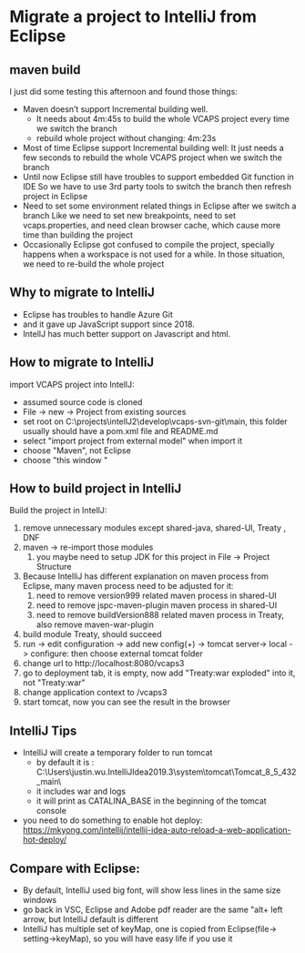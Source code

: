 
# Migrate a project to IntelliJ from Eclipse


## maven build
I just did some testing this afternoon and found those things:
+ 	Maven doesn’t support Incremental building well. 
     + It needs about 4m:45s to build the whole VCAPS project every time we switch the branch
     + rebuild whole project without changing: 4m:23s
+ 	Most of time Eclipse support Incremental building well:
    It just needs a few seconds to rebuild the whole VCAPS project when we switch the branch
+	Until now Eclipse still have troubles to support embedded Git function in IDE
    So we have to use 3rd party tools to switch the branch then refresh project in Eclipse
+	Need to set some environment related things in Eclipse after we switch a branch 
    Like we need to set new breakpoints, need to set vcaps.properties, and need clean browser cache, which cause more time than building the project
+	Occasionally Eclipse got confused to compile the project, specially happens when a workspace is not used for a while. 
     In those situation, we need to re-build the whole project

## Why to migrate to IntelliJ
 

+ Eclipse has troubles to handle Azure Git
+ and it gave up JavaScript support since 2018.
+ IntellJ has much better support on Javascript and html.

## How to migrate to IntelliJ
import VCAPS project into IntellJ:
+   assumed source code is cloned
+   File -> new -> Project from existing sources
+   set root on C:\projects\intellJ2\develop\vcaps-svn-git\main, this folder usually should have a pom.xml file and README.md
+   select "import project from external model" when import it
+   choose "Maven", not Eclipse
+   choose "this window "

## How to build project in IntelliJ
Build the project in IntellJ:

1. remove unnecessary modules except shared-java, shared-UI, Treaty , DNF
2.  maven -> re-import those modules
    1.   you maybe need to setup JDK for this project in File -> Project Structure
3.  Because IntelliJ has different explanation on maven process from Eclipse, many maven  process need to be adjusted for it:
    1.   need to remove version999 related maven process in shared-UI
    2.   need to remove jspc-maven-plugin maven process in shared-UI
	3.   need to remove buildVersion888 related maven process in Treaty, also remove maven-war-plugin	
4.  build module Treaty, should succeed
5.  run -> edit configuration -> add new config(+) -> tomcat server-> local -> configure: then choose external tomcat folder
6.  change url to http://localhost:8080/vcaps3
7.  go to deployment tab, it is empty, now add "Treaty:war exploded" into it, not "Treaty:war" 
8.  change application context to /vcaps3
9.  start tomcat, now you can see the result in the browser


## IntelliJ Tips
+ IntelliJ will create a temporary folder to run tomcat
    + by default it is : C:\Users\justin.wu\.IntelliJIdea2019.3\system\tomcat\Tomcat_8_5_432_main\
    + it includes war and logs
	+ it will print as CATALINA_BASE in the beginning of the tomcat console 
+ you need to do something to enable hot deploy:  
    https://mkyong.com/intellij/intellij-idea-auto-reload-a-web-application-hot-deploy/	

## Compare with Eclipse:
+ By default, IntelliJ used big font, will show less lines in the same size windows
+ go back in VSC, Eclipse and Adobe pdf reader are the same "alt+ left arrow, but IntelliJ default is different
+ IntelliJ has multiple set of keyMap, one is copied from Eclipse(file-> setting->keyMap), so you will have easy life if you use it 